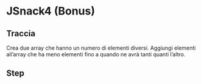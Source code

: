 # JSnack4 (Bonus)

## Traccia

Crea due array che hanno un numero di elementi diversi. Aggiungi elementi all’array che ha meno elementi fino a quando ne avrà tanti quanti l’altro.

## Step
